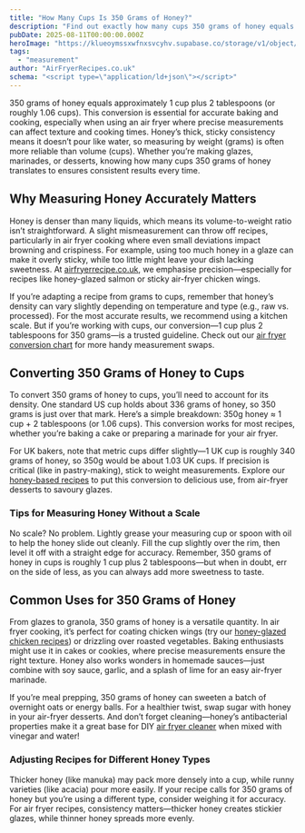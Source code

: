 ```yaml
---
title: "How Many Cups Is 350 Grams of Honey?"
description: "Find out exactly how many cups 350 grams of honey equals for perfect baking and cooking every time. Includes air fryer tips!"
pubDate: 2025-08-11T00:00:00.000Z
heroImage: "https://klueoymssxwfnxsvcyhv.supabase.co/storage/v1/object/public/md/how-many-cups-is-350-grams-of-honey-715df09f.webp"
tags:
  - "measurement"
author: "AirFryerRecipes.co.uk"
schema: "<script type=\"application/ld+json\"></script>"
---
```


<p>350 grams of honey equals approximately 1 cup plus 2 tablespoons (or roughly 1.06 cups). This conversion is essential for accurate baking and cooking, especially when using an air fryer where precise measurements can affect texture and cooking times. Honey’s thick, sticky consistency means it doesn’t pour like water, so measuring by weight (grams) is often more reliable than volume (cups). Whether you’re making glazes, marinades, or desserts, knowing how many cups 350 grams of honey translates to ensures consistent results every time.</p>

<h2>Why Measuring Honey Accurately Matters</h2>
<p>Honey is denser than many liquids, which means its volume-to-weight ratio isn’t straightforward. A slight mismeasurement can throw off recipes, particularly in air fryer cooking where even small deviations impact browning and crispiness. For example, using too much honey in a glaze can make it overly sticky, while too little might leave your dish lacking sweetness. At <a href=https://www.airfryerrecipe.co.uk/>airfryerrecipe.co.uk</a>, we emphasise precision—especially for recipes like honey-glazed salmon or sticky air-fryer chicken wings.</p>
<p>If you’re adapting a recipe from grams to cups, remember that honey’s density can vary slightly depending on temperature and type (e.g., raw vs. processed). For the most accurate results, we recommend using a kitchen scale. But if you’re working with cups, our conversion—1 cup plus 2 tablespoons for 350 grams—is a trusted guideline. Check out our <a href=https://www.airfryerrecipe.co.uk/air-fryer-conversion-chart>air fryer conversion chart</a> for more handy measurement swaps.</p>

<h2>Converting 350 Grams of Honey to Cups</h2>
<p>To convert 350 grams of honey to cups, you’ll need to account for its density. One standard US cup holds about 336 grams of honey, so 350 grams is just over that mark. Here’s a simple breakdown: 350g honey ≈ 1 cup + 2 tablespoons (or 1.06 cups). This conversion works for most recipes, whether you’re baking a cake or preparing a marinade for your air fryer.</p>
<p>For UK bakers, note that metric cups differ slightly—1 UK cup is roughly 340 grams of honey, so 350g would be about 1.03 UK cups. If precision is critical (like in pastry-making), stick to weight measurements. Explore our <a href=https://www.airfryerrecipe.co.uk/recipes>honey-based recipes</a> to put this conversion to delicious use, from air-fryer desserts to savoury glazes.</p>

<h3>Tips for Measuring Honey Without a Scale</h3>
<p>No scale? No problem. Lightly grease your measuring cup or spoon with oil to help the honey slide out cleanly. Fill the cup slightly over the rim, then level it off with a straight edge for accuracy. Remember, 350 grams of honey in cups is roughly 1 cup plus 2 tablespoons—but when in doubt, err on the side of less, as you can always add more sweetness to taste.</p>

<h2>Common Uses for 350 Grams of Honey</h2>
<p>From glazes to granola, 350 grams of honey is a versatile quantity. In air fryer cooking, it’s perfect for coating chicken wings (try our <a href=https://www.airfryerrecipe.co.uk/recipe-category/chicken>honey-glazed chicken recipes</a>) or drizzling over roasted vegetables. Baking enthusiasts might use it in cakes or cookies, where precise measurements ensure the right texture. Honey also works wonders in homemade sauces—just combine with soy sauce, garlic, and a splash of lime for an easy air-fryer marinade.</p>
<p>If you’re meal prepping, 350 grams of honey can sweeten a batch of overnight oats or energy balls. For a healthier twist, swap sugar with honey in your air-fryer desserts. And don’t forget cleaning—honey’s antibacterial properties make it a great base for DIY <a href=https://www.airfryerrecipe.co.uk/air-fryer-cleaner>air fryer cleaner</a> when mixed with vinegar and water!</p>

<h3>Adjusting Recipes for Different Honey Types</h3>
<p>Thicker honey (like manuka) may pack more densely into a cup, while runny varieties (like acacia) pour more easily. If your recipe calls for 350 grams of honey but you’re using a different type, consider weighing it for accuracy. For air fryer recipes, consistency matters—thicker honey creates stickier glazes, while thinner honey spreads more evenly.</p>